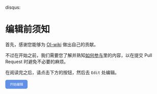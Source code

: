 disqus:
# 编辑前须知

首先，感谢您能够为 [OI-wiki](https://oi-wiki.org) 做出自己的贡献。

不过在开始之前，我们需要您了解并熟知[如何参与](../../intro/htc.md)里的内容，以在提交 Pull Request 时避免不必要的麻烦。        

在阅读完之后，请点击下方的按钮，然后去 `Edit` 处编辑。



<button id="btn_startedit" style="padding: 0.75em 1.25em; display: inline-block; line-height: 1; text-decoration: none; white-space: nowrap; cursor: pointer; border: 1px solid #6190e8; border-radius: 5px; background-color: #6190e8; color: #fff; outline: none; font-size: 0.75em;">开始编辑</button>
<script>
function getQueryVariable(variable)
{
       var query = window.location.search.substring(1);
       var vars = query.split("&");
       for (var i=0;i<vars.length;i++) {
               var pair = vars[i].split("=");
               if(pair[0] == variable){return pair[1];}
       }
       return(false);
}
document.getElementById("btn_startedit").addEventListener("click", function(){
window.location.href="https://github.com/OI-wiki/OI-wiki/blob/master/docs/"+getQueryVariable("ref");
}, false);
</script>